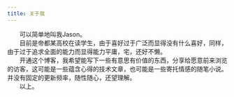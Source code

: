 ```yaml
---
title: 关于我
---
```


&emsp;&emsp;可以简单地叫我Jason。  
&emsp;&emsp;目前是帝都某高校在读学生，由于喜好过于广泛而显得没有什么喜好，同样，由于过于追求全面的能力而显得能力平庸，宅，还好不懒。  
&emsp;&emsp;开通这个博客，我希望能写下一些有意思有价值的东西，分享给愿意前来浏览的访客，这可能是一些蕴含心得的技术文章，也可能是一些寄托情感的随笔小说。并没有固定的更新频率，随性随心，还望理解。  
&emsp;&emsp;以上。